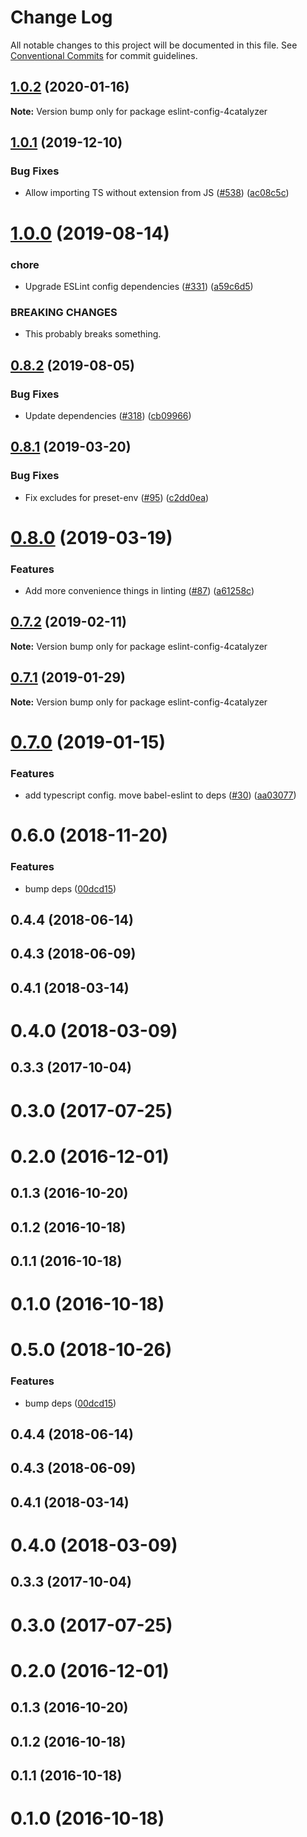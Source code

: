 # Change Log

All notable changes to this project will be documented in this file.
See [Conventional Commits](https://conventionalcommits.org) for commit guidelines.

## [1.0.2](https://github.com/4Catalyzer/javascript/compare/eslint-config-4catalyzer@1.0.1...eslint-config-4catalyzer@1.0.2) (2020-01-16)

**Note:** Version bump only for package eslint-config-4catalyzer





## [1.0.1](https://github.com/4Catalyzer/javascript/compare/eslint-config-4catalyzer@1.0.0...eslint-config-4catalyzer@1.0.1) (2019-12-10)


### Bug Fixes

* Allow importing TS without extension from JS ([#538](https://github.com/4Catalyzer/javascript/issues/538)) ([ac08c5c](https://github.com/4Catalyzer/javascript/commit/ac08c5c673a8e9eaa2249eff47c07be8f6a52430))





# [1.0.0](https://github.com/4Catalyzer/javascript/compare/eslint-config-4catalyzer@0.8.2...eslint-config-4catalyzer@1.0.0) (2019-08-14)


### chore

* Upgrade ESLint config dependencies ([#331](https://github.com/4Catalyzer/javascript/issues/331)) ([a59c6d5](https://github.com/4Catalyzer/javascript/commit/a59c6d5))


### BREAKING CHANGES

* This probably breaks something.





## [0.8.2](https://github.com/4Catalyzer/javascript/compare/eslint-config-4catalyzer@0.8.1...eslint-config-4catalyzer@0.8.2) (2019-08-05)


### Bug Fixes

* Update dependencies ([#318](https://github.com/4Catalyzer/javascript/issues/318)) ([cb09966](https://github.com/4Catalyzer/javascript/commit/cb09966))





## [0.8.1](https://github.com/4Catalyzer/javascript/compare/eslint-config-4catalyzer@0.8.0...eslint-config-4catalyzer@0.8.1) (2019-03-20)


### Bug Fixes

* Fix excludes for preset-env ([#95](https://github.com/4Catalyzer/javascript/issues/95)) ([c2dd0ea](https://github.com/4Catalyzer/javascript/commit/c2dd0ea))





# [0.8.0](https://github.com/4Catalyzer/javascript/compare/eslint-config-4catalyzer@0.7.2...eslint-config-4catalyzer@0.8.0) (2019-03-19)


### Features

* Add more convenience things in linting ([#87](https://github.com/4Catalyzer/javascript/issues/87)) ([a61258c](https://github.com/4Catalyzer/javascript/commit/a61258c))





## [0.7.2](https://github.com/4Catalyzer/javascript/compare/eslint-config-4catalyzer@0.7.1...eslint-config-4catalyzer@0.7.2) (2019-02-11)

**Note:** Version bump only for package eslint-config-4catalyzer





## [0.7.1](https://github.com/4Catalyzer/javascript/tree/master/packages/eslint-config-4catalyzer/compare/eslint-config-4catalyzer@0.7.0...eslint-config-4catalyzer@0.7.1) (2019-01-29)

**Note:** Version bump only for package eslint-config-4catalyzer





# [0.7.0](https://github.com/4Catalyzer/javascript/tree/master/packages/eslint-config-4catalyzer/compare/eslint-config-4catalyzer@0.6.0...eslint-config-4catalyzer@0.7.0) (2019-01-15)


### Features

* add typescript config. move babel-eslint to deps ([#30](https://github.com/4Catalyzer/javascript/tree/master/packages/eslint-config-4catalyzer/issues/30)) ([aa03077](https://github.com/4Catalyzer/javascript/tree/master/packages/eslint-config-4catalyzer/commit/aa03077))





# 0.6.0 (2018-11-20)


### Features

* bump deps ([00dcd15](https://github.com/4Catalyzer/javascript/tree/master/packages/eslint-config-4catalyzer/commit/00dcd15))



## 0.4.4 (2018-06-14)



## 0.4.3 (2018-06-09)



## 0.4.1 (2018-03-14)



# 0.4.0 (2018-03-09)



## 0.3.3 (2017-10-04)



# 0.3.0 (2017-07-25)



# 0.2.0 (2016-12-01)



## 0.1.3 (2016-10-20)



## 0.1.2 (2016-10-18)



## 0.1.1 (2016-10-18)



# 0.1.0 (2016-10-18)





# 0.5.0 (2018-10-26)


### Features

* bump deps ([00dcd15](https://github.com/4Catalyzer/javascript/tree/master/packages/eslint-config-4catalyzer/commit/00dcd15))



## 0.4.4 (2018-06-14)



## 0.4.3 (2018-06-09)



## 0.4.1 (2018-03-14)



# 0.4.0 (2018-03-09)



## 0.3.3 (2017-10-04)



# 0.3.0 (2017-07-25)



# 0.2.0 (2016-12-01)



## 0.1.3 (2016-10-20)



## 0.1.2 (2016-10-18)



## 0.1.1 (2016-10-18)



# 0.1.0 (2016-10-18)
